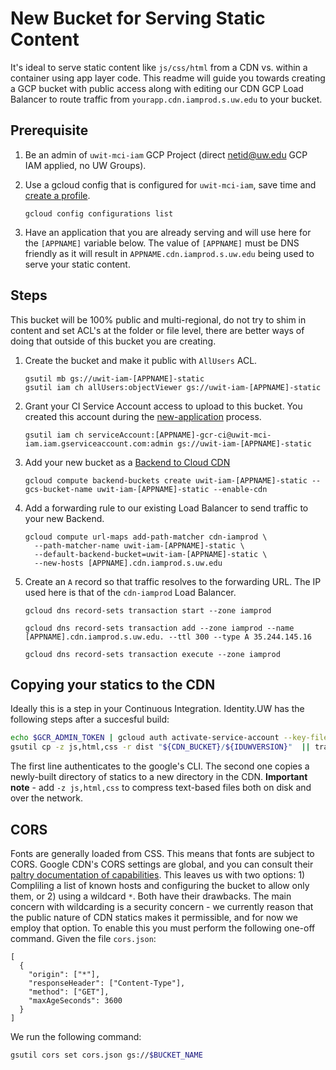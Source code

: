 # New Bucket for Serving Static Content

It's ideal to serve static content like `js/css/html` from a CDN vs. within a container using app layer code.  This readme will guide you towards creating a GCP bucket with public access along with editing our CDN GCP Load Balancer to route traffic from `yourapp.cdn.iamprod.s.uw.edu` to your bucket.

## Prerequisite

1. Be an admin of `uwit-mci-iam` GCP Project (direct netid@uw.edu GCP IAM applied, no UW Groups).

1. Use a gcloud config that is configured for `uwit-mci-iam`,  save time and [create a profile](new-gcloud-profile.md).

    ```
    gcloud config configurations list
    ```

1. Have an application that you are already serving and will use here for the `[APPNAME]` variable below.  The value of `[APPNAME]` must be DNS friendly as it will result in `APPNAME.cdn.iamprod.s.uw.edu` being used to serve your static content.

## Steps

This bucket will be 100% public and multi-regional, do not try to shim in content and set ACL's at the folder or file level, there are better ways of doing that outside of this bucket you are creating.

1. Create the bucket and make it public with `AllUsers` ACL.

    ```
    gsutil mb gs://uwit-iam-[APPNAME]-static
    gsutil iam ch allUsers:objectViewer gs://uwit-iam-[APPNAME]-static
    ```

1. Grant your CI Service Account access to upload to this bucket.  You created this account during the [new-application](new-application.md) process.

    ```
    gsutil iam ch serviceAccount:[APPNAME]-gcr-ci@uwit-mci-iam.iam.gserviceaccount.com:admin gs://uwit-iam-[APPNAME]-static
    ```

1. Add your new bucket as a [Backend to Cloud CDN](https://cloud.google.com/load-balancing/docs/backend-bucket)

    ```
    gcloud compute backend-buckets create uwit-iam-[APPNAME]-static --gcs-bucket-name uwit-iam-[APPNAME]-static --enable-cdn
    ```

1. Add a forwarding rule to our existing Load Balancer to send traffic to your new Backend.

    ```
    gcloud compute url-maps add-path-matcher cdn-iamprod \
      --path-matcher-name uwit-iam-[APPNAME]-static \
      --default-backend-bucket=uwit-iam-[APPNAME]-static \
      --new-hosts [APPNAME].cdn.iamprod.s.uw.edu
    ```

1. Create an `A` record so that traffic resolves to the forwarding URL.  The IP used here is that of the `cdn-iamprod` Load Balancer.

    ```
    gcloud dns record-sets transaction start --zone iamprod

    gcloud dns record-sets transaction add --zone iamprod --name [APPNAME].cdn.iamprod.s.uw.edu. --ttl 300 --type A 35.244.145.16

    gcloud dns record-sets transaction execute --zone iamprod
    ```
## Copying your statics to the CDN

Ideally this is a step in your Continuous Integration. Identity.UW has the following steps after a succesful build:

```bash
echo $GCR_ADMIN_TOKEN | gcloud auth activate-service-account --key-file=-
gsutil cp -z js,html,css -r dist "${CDN_BUCKET}/${IDUWVERSION}"  || travis_terminate 1
```

The first line authenticates to the google's CLI. The second one copies a newly-built directory of statics to a new directory in the CDN. **Important note** - add `-z js,html,css` to compress text-based files both on disk and over the network.

## CORS

Fonts are generally loaded from CSS. This means that fonts are subject to CORS. Google CDN's CORS settings are global, and you can consult their [paltry documentation of capabilities](https://cloud.google.com/storage/docs/configuring-cors). This leaves us with two options: 1) Compliling a list of known hosts and configuring the bucket to allow only them, or 2) using a wildcard `*`. Both have their drawbacks. The main concern with wildcarding is a security concern - we currently reason that the public nature of CDN statics makes it permissible, and for now we employ that option. To enable this you must perform the following one-off command. Given the file `cors.json`:

```
[
  {
    "origin": ["*"],
    "responseHeader": ["Content-Type"],
    "method": ["GET"],
    "maxAgeSeconds": 3600
  }
]
```

We run the following command: 

```bash
gsutil cors set cors.json gs://$BUCKET_NAME
```
